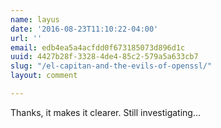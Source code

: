```yaml
---
name: layus
date: '2016-08-23T11:10:22-04:00'
url: ''
email: edb4ea5a4acfdd0f673185073d896d1c
uuid: 4427b28f-3328-4de4-85c2-579a5a633cb7
slug: "/el-capitan-and-the-evils-of-openssl/"
layout: comment

---
```


Thanks, it makes it clearer. Still investigating...
